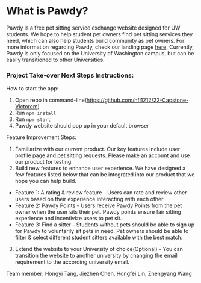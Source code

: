 # What is Pawdy?

Pawdy is a free pet sitting service exchange website designed for UW students. We hope to help student pet owners find pet sitting services they need, which can also help students build community as pet owners. For more information regarding Pawdy, check our landing page [here](). Currently, Pawdy is only focused on the University of Washington campus, but can be easily transitioned to other Universities. 
### Project Take-over Next Steps Instructions:
How to start the app: 

1. Open repo in command-line(https://github.com/hfl1212/22-Capstone-Victorem)
2. Run `npm install`
3. Run `npm start`
4. Pawdy website should pop up in your default browser

Feature Improvement Steps:

1. Familiarize with our current product. Our key features include user profile page and pet sitting requests. Please make an account and use our product for testing.
2. Build new features to enhance user experience. We have designed a few features listed below that can be integrated into our product that we hope you can help build. 
- Feature 1: A rating & review feature - Users can rate and review other users based on their experience interacting with each other
- Feature 2: Pawdy Points - Users receive Pawdy Points from the pet owner when the user sits their pet. Pawdy points ensure fair sitting experience and incentivize users to pet sit.
- Feature 3: Find a sitter - Students without pets should be able to sign up for Pawdy to voluntarily sit pets in need. Pet owners should be able to filter & select different student sitters available with the best match. 
3. Extend the website to your University of choice(Optional) - You can transition the website to another university by changing the email requirement to the according university email.

Team member: Hongyi Tang, Jiezhen Chen, Hongfei Lin, Zhengyang Wang




